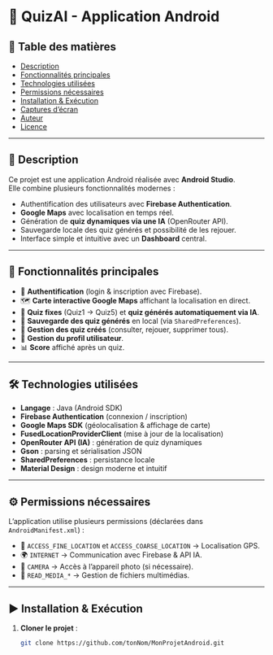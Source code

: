 # 📱 QuizAI - Application Android

## 📑 Table des matières
- [Description](#description)
- [Fonctionnalités principales](#fonctionnalités-principales)
- [Technologies utilisées](#technologies-utilisées)
- [Permissions nécessaires](#permissions-nécessaires)
- [Installation & Exécution](#installation--exécution)
- [Captures d’écran](#captures-décran)
- [Auteur](#auteur)
- [Licence](#licence)

---

## 📝 Description
Ce projet est une application Android réalisée avec **Android Studio**.  
Elle combine plusieurs fonctionnalités modernes :  
- Authentification des utilisateurs avec **Firebase Authentication**.  
- **Google Maps** avec localisation en temps réel.  
- Génération de **quiz dynamiques via une IA** (OpenRouter API).  
- Sauvegarde locale des quiz générés et possibilité de les rejouer.  
- Interface simple et intuitive avec un **Dashboard** central.  

---

## 🚀 Fonctionnalités principales
- 🔑 **Authentification** (login & inscription avec Firebase).  
- 🗺️ **Carte interactive Google Maps** affichant la localisation en direct.  
- 📝 **Quiz fixes** (Quiz1 → Quiz5) et **quiz générés automatiquement via IA**.  
- 💾 **Sauvegarde des quiz générés** en local (via `SharedPreferences`).  
- 📂 **Gestion des quiz créés** (consulter, rejouer, supprimer tous).  
- 👤 **Gestion du profil utilisateur**.  
- 📊 **Score** affiché après un quiz.  

---

## 🛠️ Technologies utilisées
- **Langage** : Java (Android SDK)
- **Firebase Authentication** (connexion / inscription)
- **Google Maps SDK** (géolocalisation & affichage de carte)
- **FusedLocationProviderClient** (mise à jour de la localisation)
- **OpenRouter API (IA)** : génération de quiz dynamiques
- **Gson** : parsing et sérialisation JSON
- **SharedPreferences** : persistance locale
- **Material Design** : design moderne et intuitif

---

## ⚙️ Permissions nécessaires
L’application utilise plusieurs permissions (déclarées dans `AndroidManifest.xml`) :
- 📍 `ACCESS_FINE_LOCATION` et `ACCESS_COARSE_LOCATION` → Localisation GPS.  
- 🌍 `INTERNET` → Communication avec Firebase & API IA.  
- 📸 `CAMERA` → Accès à l’appareil photo (si nécessaire).  
- 📂 `READ_MEDIA_*` → Gestion de fichiers multimédias.  

---

## ▶️ Installation & Exécution
1. **Cloner le projet** :  
   ```bash
   git clone https://github.com/tonNom/MonProjetAndroid.git


